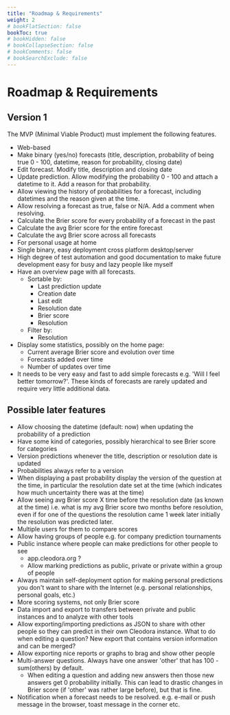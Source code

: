 ```yaml
---
title: "Roadmap & Requirements"
weight: 2
# bookFlatSection: false
bookToc: true
# bookHidden: false
# bookCollapseSection: false
# bookComments: false
# bookSearchExclude: false
---
```


# Roadmap & Requirements

## Version 1

The MVP (Minimal Viable Product) must implement the following features.

* Web-based
* Make binary (yes/no) forecasts (title, description, probability of being
  true 0 - 100, datetime, reason for probability, closing date)
* Edit forecast. Modify title, description and closing date
* Update prediction. Allow modifying the probability 0 - 100 and attach a
  datetime to it. Add a reason for that probability.
* Allow viewing the history of probabilities for a forecast, including
  datetimes and the reason given at the time.
* Allow resolving a forecast as true, false or N/A. Add a comment when
  resolving.
* Calculate the Brier score for every probability of a forecast in the past
* Calculate the avg Brier score for the entire forecast
* Calculate the avg Brier score across all forecasts
* For personal usage at home
* Single binary, easy deployment cross platform desktop/server
* High degree of test automation and good documentation to make future
  development easy for busy and lazy people like myself
* Have an overview page with all forecasts.
	* Sortable by:
		* Last prediction update
		* Creation date
		* Last edit
		* Resolution date
		* Brier score
		* Resolution
	* Filter by:
		* Resolution
* Display some statistics, possibly on the home page:
	* Current average Brier score and evolution over time
	* Forecasts added over time
	* Number of updates over time
* It needs to be very easy and fast to add simple forecasts e.g. 'Will I feel
  better tomorrow?'. These kinds of forecasts are rarely updated and require
  very little additional data.


## Possible later features

* Allow choosing the datetime (default: now) when updating the probability of a
  prediction
* Have some kind of categories, possibly hierarchical to see Brier score for
  categories
* Version predictions whenever the title, description or resolution date is
  updated
* Probabilities always refer to a version
* When displaying a past probability display the version of the question at the
  time, in particular the resolution date set at the time (which indicates how
  much uncertainty there was at the time)
* Allow seeing avg Brier score X time before the resolution date (as known at
  the time) i.e. what is my avg Brier score two months before resolution, even
  if for one of the questions the resolution came 1 week later initially the
  resolution was predicted later.
* Multiple users for them to compare scores
* Allow having groups of people e.g. for company prediction tournaments
* Public instance where people can make predictions for other people to see
	* app.cleodora.org ?
    * Allow marking predictions as public, private or private within a group of
      people
* Always maintain self-deployment option for making personal predictions you
  don't want to share with the Internet (e.g. personal relationships, personal
  goals, etc.)
* More scoring systems, not only Brier score
* Data import and export to transfers between private and public instances and
  to analyze with other tools
* Allow exporting/importing predictions as JSON to share with other people so
  they can predict in their own Cleodora instance. What to do when editing a
  question? New export that contains version information and can be merged?
* Allow exporting nice reports or graphs to brag and show other people
* Multi-answer questions. Always have one answer 'other' that has 100 -
  sum(others) by default.
    * When editing a question and adding new answers then those new answers get
      0 probability initially. This can lead to drastic changes in Brier score
      (if 'other' was rather large before), but that is fine.
* Notification when a forecast needs to be resolved. e.g. e-mail or push
  message in the browser, toast message in the corner etc.
